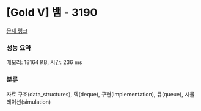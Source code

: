 # [Gold V] 뱀 - 3190 

[문제 링크](https://www.acmicpc.net/problem/3190) 

### 성능 요약

메모리: 18164 KB, 시간: 236 ms

### 분류

자료 구조(data_structures), 덱(deque), 구현(implementation), 큐(queue), 시뮬레이션(simulation)

